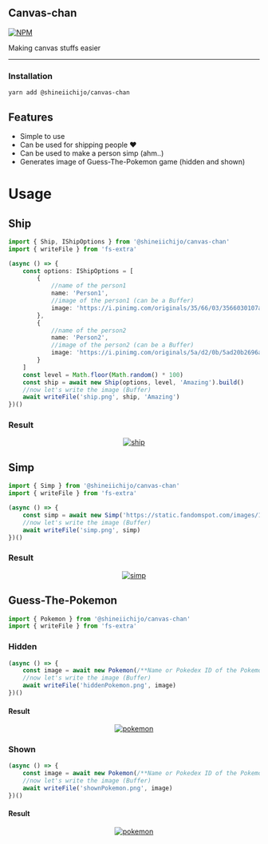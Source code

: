 ## Canvas-chan

[![NPM](https://img.shields.io/badge/Available%20On-NPM-lightgrey.svg?logo=npm&logoColor=339933&labelColor=white&style=flat-square)](https://www.npmjs.com/package/@shineiichijo/canvas-chan)

Making canvas stuffs easier

---

### Installation
```
yarn add @shineiichijo/canvas-chan
```

## Features
- Simple to use
- Can be used for shipping people ❤️
- Can be used to make a person simp (ahm..)
- Generates image of Guess-The-Pokemon game (hidden and shown)

# Usage

## Ship

```ts
import { Ship, IShipOptions } from '@shineiichijo/canvas-chan'
import { writeFile } from 'fs-extra'

(async () => {
    const options: IShipOptions = [
        {
            //name of the person1
            name: 'Person1',
            //image of the person1 (can be a Buffer)
            image: 'https://i.pinimg.com/originals/35/66/03/3566030107abb8193bfe646ee53ba3a0.jpg'
        },
        {
            //name of the person2
            name: 'Person2',
            //image of the person2 (can be a Buffer)
            image: 'https://i.pinimg.com/originals/5a/d2/0b/5ad20b2696a632543659055d62928028.jpg'
        }
    ]
    const level = Math.floor(Math.random() * 100)
    const ship = await new Ship(options, level, 'Amazing').build()
    //now let's write the image (Buffer)
    await writeFile('ship.png', ship, 'Amazing')
})()
```

### Result 

<div align=center>
<a href="https://github.com/ShineiIchijo/Canvas-chan/blob/master/.github/assets/ship.png"><img src="https://raw.githubusercontent.com/ShineiIchijo/Canvas-chan/master/.github/assets/ship.png" alt="ship" border="0"></a>

</div>

## Simp

```ts
import { Simp } from '@shineiichijo/canvas-chan'
import { writeFile } from 'fs-extra'

(async () => {
    const simp = await new Simp('https://static.fandomspot.com/images/12/11202/05-makoto-itou-school-days-anime-screenshot.jpg').build() //the image can also be a Buffer
    //now let's write the image (Buffer)
    await writeFile('simp.png', simp)
})()
```

### Result

<div align=center>
<a href="https://github.com/ShineiIchijo/Canvas-chan/blob/master/.github/assets/simp.png"><img src="https://raw.githubusercontent.com/ShineiIchijo/Canvas-chan/master/.github/assets/simp.png" alt="simp" border="0"></a>

</div>

## Guess-The-Pokemon

```ts
import { Pokemon } from '@shineiichijo/canvas-chan'
import { writeFile } from 'fs-extra'
```

### Hidden

```ts
(async () => {
    const image = await new Pokemon(/**Name or Pokedex ID of the Pokemon*/'Chikorita', /**gonna hide it?*/ true).build()
    //now let's write the image (Buffer)
    await writeFile('hiddenPokemon.png', image)
})()
```

#### Result

<div align=center>
<a href="https://github.com/ShineiIchijo/Canvas-chan/blob/master/.github/assets/hiddenPokemon.png"><img src="https://raw.githubusercontent.com/ShineiIchijo/Canvas-chan/master/.github/assets/hiddenPokemon.png" alt="pokemon" border="0"></a>

</div>

### Shown

```ts
(async () => {
    const image = await new Pokemon(/**Name or Pokedex ID of the Pokemon*/'Chikorita', /**gonna hide it?*/ false).build()
    //now let's write the image (Buffer)
    await writeFile('shownPokemon.png', image)
})()
```

#### Result

<div align=center>
<a href="https://github.com/ShineiIchijo/Canvas-chan/blob/master/.github/assets/shownPokemon.png"><img src="https://raw.githubusercontent.com/ShineiIchijo/Canvas-chan/master/.github/assets/shownPokemon.png" alt="pokemon" border="0"></a>

</div>